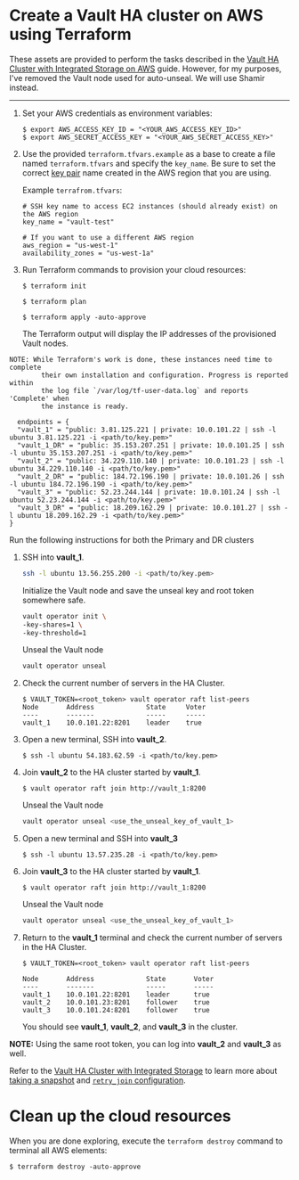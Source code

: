 # Create a Vault HA cluster on AWS using Terraform

These assets are provided to perform the tasks described in the [Vault HA Cluster with Integrated Storage on AWS](https://learn.hashicorp.com/vault/operations/raft-storage-aws) guide. However, for my purposes, I've removed the Vault node used for auto-unseal. We will use Shamir instead.

---

1.  Set your AWS credentials as environment variables:

    ```plaintext
    $ export AWS_ACCESS_KEY_ID = "<YOUR_AWS_ACCESS_KEY_ID>"
    $ export AWS_SECRET_ACCESS_KEY = "<YOUR_AWS_SECRET_ACCESS_KEY>"
    ```

1.  Use the provided `terraform.tfvars.example` as a base to create a file named
    `terraform.tfvars` and specify the `key_name`. Be sure to set the correct
    [key
    pair](https://docs.aws.amazon.com/AWSEC2/latest/UserGuide/ec2-key-pairs.html)
    name created in the AWS region that you are using.

    Example `terrafrom.tfvars`:

    ```shell
    # SSH key name to access EC2 instances (should already exist) on the AWS region
    key_name = "vault-test"

    # If you want to use a different AWS region
    aws_region = "us-west-1"
    availability_zones = "us-west-1a"
    ```

1.  Run Terraform commands to provision your cloud resources:

    ```plaintext
    $ terraform init

    $ terraform plan

    $ terraform apply -auto-approve
    ```

    The Terraform output will display the IP addresses of the provisioned Vault nodes.

```plaintext
NOTE: While Terraform's work is done, these instances need time to complete
        their own installation and configuration. Progress is reported within
        the log file `/var/log/tf-user-data.log` and reports 'Complete' when
        the instance is ready.
 
  endpoints = {
  "vault_1" = "public: 3.81.125.221 | private: 10.0.101.22 | ssh -l ubuntu 3.81.125.221 -i <path/to/key.pem>"
  "vault_1_DR" = "public: 35.153.207.251 | private: 10.0.101.25 | ssh -l ubuntu 35.153.207.251 -i <path/to/key.pem>"
  "vault_2" = "public: 34.229.110.140 | private: 10.0.101.23 | ssh -l ubuntu 34.229.110.140 -i <path/to/key.pem>"
  "vault_2_DR" = "public: 184.72.196.190 | private: 10.0.101.26 | ssh -l ubuntu 184.72.196.190 -i <path/to/key.pem>"
  "vault_3" = "public: 52.23.244.144 | private: 10.0.101.24 | ssh -l ubuntu 52.23.244.144 -i <path/to/key.pem>"
  "vault_3_DR" = "public: 18.209.162.29 | private: 10.0.101.27 | ssh -l ubuntu 18.209.162.29 -i <path/to/key.pem>"
}
```

Run the following instructions for both the Primary and DR clusters

1.  SSH into **vault_1**.

    ```sh
    ssh -l ubuntu 13.56.255.200 -i <path/to/key.pem>
    ```
    Initialize the Vault node and save the unseal key and root token somewhere safe.
    ```sh
    vault operator init \
    -key-shares=1 \
    -key-threshold=1
    ```
    Unseal the Vault node
    ```sh
    vault operator unseal
    ``` 

2.  Check the current number of servers in the HA Cluster.

    ```plaintext
    $ VAULT_TOKEN=<root_token> vault operator raft list-peers
    Node       Address             State     Voter
    ----       -------             -----     -----
    vault_1    10.0.101.22:8201    leader    true
    ```

3.  Open a new terminal, SSH into **vault_2**.

    ```plaintext
    $ ssh -l ubuntu 54.183.62.59 -i <path/to/key.pem>
    ```

4.  Join **vault_2** to the HA cluster started by **vault_1**.

    ```plaintext
    $ vault operator raft join http://vault_1:8200
    ```
    Unseal the Vault node
    ```sh
    vault operator unseal <use_the_unseal_key_of_vault_1>
    ``` 
5.  Open a new terminal and SSH into **vault_3**

    ```plaintext
    $ ssh -l ubuntu 13.57.235.28 -i <path/to/key.pem>
    ```

6.  Join **vault_3** to the HA cluster started by **vault_1**.

    ```plaintext
    $ vault operator raft join http://vault_1:8200
    ```
    Unseal the Vault node
    ```sh
    vault operator unseal <use_the_unseal_key_of_vault_1>
    ``` 

7.  Return to the **vault_1** terminal and check the current number of servers in
    the HA Cluster.

    ```plaintext
    $ VAULT_TOKEN=<root_token> vault operator raft list-peers

    Node       Address             State       Voter
    ----       -------             -----       -----
    vault_1    10.0.101.22:8201    leader      true
    vault_2    10.0.101.23:8201    follower    true
    vault_3    10.0.101.24:8201    follower    true
    ```

    You should see **vault_1**, **vault_2**, and **vault_3** in the cluster.

**NOTE:** Using the same root token, you can log into **vault_2** and **vault_3** as well.

Refer to the [Vault HA Cluster with Integrated Storage](https://learn.hashicorp.com/vault/operations/raft-storage-aws) to learn more about [taking a snapshot](https://learn.hashicorp.com/vault/operations/raft-storage-aws#raft-snapshots-for-data-recovery) and [`retry_join` configuration](https://learn.hashicorp.com/vault/operations/raft-storage-aws#retry-join). 


# Clean up the cloud resources

When you are done exploring, execute the `terraform destroy` command to terminal all AWS elements:

```plaintext
$ terraform destroy -auto-approve
```
